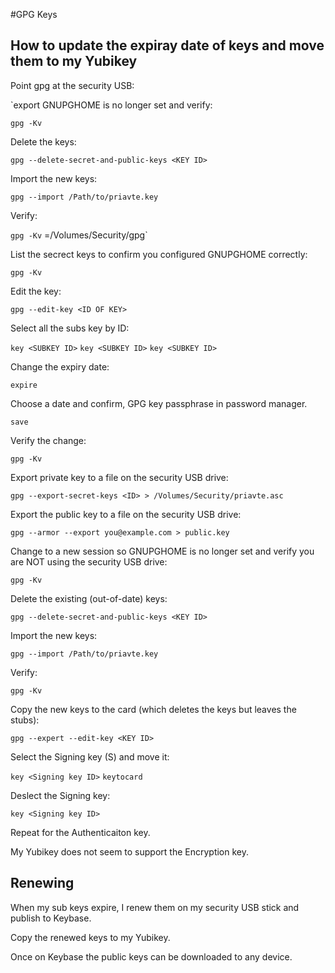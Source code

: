 #GPG Keys

## How to update the expiray date of keys and move them to my Yubikey
Point gpg at the security USB:

`export GNUPGHOME is no longer set and verify:

`gpg -Kv`

Delete the keys:

`gpg --delete-secret-and-public-keys <KEY ID>`

  Import the new keys:

  `gpg --import /Path/to/priavte.key`

  Verify:

  `gpg -Kv`
  =/Volumes/Security/gpg`

List the secrect keys to confirm you configured GNUPGHOME correctly:

`gpg -Kv`

Edit the key:

`gpg --edit-key <ID OF KEY>`

Select all the subs key by ID:

`key <SUBKEY ID>`
`key <SUBKEY ID>`
`key <SUBKEY ID>`

Change the expiry date:

`expire`

Choose a date and confirm, GPG key passphrase in password manager.

`save`

Verify the change:

`gpg -Kv`

Export private key to a file on the security USB drive:

`gpg --export-secret-keys <ID> > /Volumes/Security/priavte.asc`

Export the public key to a file on the security USB drive:

`gpg --armor --export you@example.com > public.key`

Change to a new session so GNUPGHOME is no longer set and verify you are NOT using the security USB drive:

`gpg -Kv`

Delete the existing (out-of-date) keys:

`gpg --delete-secret-and-public-keys <KEY ID>`

Import the new keys:

`gpg --import /Path/to/priavte.key`

Verify:

`gpg -Kv`

Copy the new keys to the card (which deletes the keys but leaves the stubs):

`gpg --expert --edit-key <KEY ID>`

Select the Signing key (S) and move it:

`key <Signing key ID>`
`keytocard`

Deslect the Signing key:

`key <Signing key ID>`

Repeat for the Authenticaiton key.

My Yubikey does not seem to support the Encryption key.


## Renewing

When my sub keys expire, I renew them on my security USB stick and publish to
Keybase.

Copy the renewed keys to my Yubikey.

Once on Keybase the public keys can be downloaded to any device.
